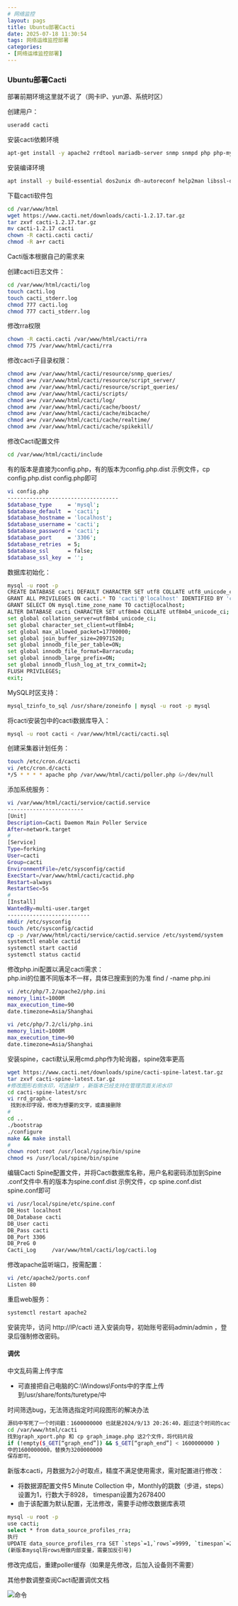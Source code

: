 ```yaml
---
# 网络监控
layout: pags
title: Ubuntu部署Cacti
date: 2025-07-18 11:30:54
tags: 网络运维监控部署
categories: 
- [网络运维监控部署] 
---
```


### Ubuntu部署Cacti

部署前期环境这里就不说了（网卡IP、yun源、系统时区）

创建用户：

```bash
useradd cacti
```

安装cacti依赖环境
<!-- more -->
```bash
apt-get install -y apache2 rrdtool mariadb-server snmp snmpd php php-mysql php-snmp php-xml php-mbstring php-json php-gd php-gmp php-zip php-ldap
```

安装编译环境
```bash
apt install -y build-essential dos2unix dh-autoreconf help2man libssl-dev libmysql++-dev  librrds-perl libsnmp-dev libmysqlclient-dev libmysqld-dev
```

下载cacti软件包

```bash
cd /var/www/html
wget https://www.cacti.net/downloads/cacti-1.2.17.tar.gz
tar zxvf cacti-1.2.17.tar.gz
mv cacti-1.2.17 cacti
chown -R cacti.cacti cacti/
chmod -R a+r cacti
```

Cacti版本根据自己的需求来 

创建cacti日志文件：

```bash
cd /var/www/html/cacti/log
touch cacti.log
touch cacti_stderr.log
chmod 777 cacti.log
chmod 777 cacti_stderr.log
```

修改rra权限

```bash
chown -R cacti.cacti /var/www/html/cacti/rra
chmod 775 /var/www/html/cacti/rra
```

修改cacti子目录权限：

```bash
chmod a+w /var/www/html/cacti/resource/snmp_queries/
chmod a+w /var/www/html/cacti/resource/script_server/
chmod a+w /var/www/html/cacti/resource/script_queries/
chmod a+w /var/www/html/cacti/scripts/
chmod a+w /var/www/html/cacti/log/
chmod a+w /var/www/html/cacti/cache/boost/
chmod a+w /var/www/html/cacti/cache/mibcache/
chmod a+w /var/www/html/cacti/cache/realtime/
chmod a+w /var/www/html/cacti/cache/spikekill/
```

修改Cacti配置文件

```bash
cd /var/www/html/cacti/include
```

有的版本是直接为config.php，有的版本为config.php.dist 示例文件，cp config.php.dist config.php即可

```bash
vi config.php
-----------------------------------
$database_type     = 'mysql';
$database_default  = 'cacti';
$database_hostname = 'localhost';
$database_username = 'cacti';
$database_password = 'cacti';
$database_port     = '3306';
$database_retries  = 5;
$database_ssl      = false;
$database_ssl_key  = '';
```

数据库初始化：

```bash
mysql -u root -p
CREATE DATABASE cacti DEFAULT CHARACTER SET utf8 COLLATE utf8_unicode_ci ;
GRANT ALL PRIVILEGES ON cacti.* TO 'cacti'@'localhost' IDENTIFIED BY 'cacti';
GRANT SELECT ON mysql.time_zone_name TO cacti@localhost;
ALTER DATABASE cacti CHARACTER SET utf8mb4 COLLATE utf8mb4_unicode_ci;
set global collation_server=utf8mb4_unicode_ci;
set global character_set_client=utf8mb4;
set global max_allowed_packet=17700000;
set global join_buffer_size=20971520;
set global innodb_file_per_table=ON;
set global innodb_file_format=Barracuda;
set global innodb_large_prefix=ON;
set global innodb_flush_log_at_trx_commit=2;
FLUSH PRIVILEGES;
exit;
```

MySQL时区支持：

```bash
mysql_tzinfo_to_sql /usr/share/zoneinfo | mysql -u root -p mysql
```

将cacti安装包中的cacti数据库导入：

```bash
mysql -u root cacti < /var/www/html/cacti/cacti.sql
```

创建采集器计划任务：

```bash
touch /etc/cron.d/cacti
vi /etc/cron.d/cacti
*/5 * * * * apache php /var/www/html/cacti/poller.php &>/dev/null
```

添加系统服务：

```bash
vi /var/www/html/cacti/service/cactid.service
------------------------
[Unit]
Description=Cacti Daemon Main Poller Service
After=network.target
#
[Service]
Type=forking
User=cacti
Group=cacti
EnvironmentFile=/etc/sysconfig/cactid
ExecStart=/var/www/html/cacti/cactid.php
Restart=always
RestartSec=5s
#
[Install]
WantedBy=multi-user.target
--------------------------
mkdir /etc/sysconfig
touch /etc/sysconfig/cactid
cp -p /var/www/html/cacti/service/cactid.service /etc/systemd/system
systemctl enable cactid
systemctl start cactid
systemctl status cactid
```

修改php.ini配置以满足cacti需求：        
php.ini的位置不同版本不一样，具体已搜索到的为准 find / -name php.ini        

```bash
vi /etc/php/7.2/apache2/php.ini
memory_limit=1000M
max_execution_time=90
date.timezone=Asia/Shanghai 
 
vi /etc/php/7.2/cli/php.ini
memory_limit=1000M
max_execution_time=90
date.timezone=Asia/Shanghai
```

安装spine，cacti默认采用cmd.php作为轮询器，spine效率更高

```bash
wget https://www.cacti.net/downloads/spine/cacti-spine-latest.tar.gz
tar zxvf cacti-spine-latest.tar.gz
#修改图形右侧水印，可选操作 ，新版本已经支持在管理页面关闭水印
cd cacti-spine-latest/src
vi rrd_graph.c
 找到水印字段，修改为想要的文字，或直接删除
#
cd ..
./bootstrap
./configure
make && make install
#
chown root:root /usr/local/spine/bin/spine
chmod +s /usr/local/spine/bin/spine
```

编辑Cacti Spine配置文件，并将Cacti数据库名称，用户名和密码添加到Spine .conf文件中.有的版本为spine.conf.dist 示例文件，cp spine.conf.dist spine.conf即可

```bash
vi /usr/local/spine/etc/spine.conf
DB_Host localhost
DB_Database cacti
DB_User cacti
DB_Pass cacti
DB_Port 3306
DB_PreG 0
Cacti_Log     /var/www/html/cacti/log/cacti.log
```

修改apache监听端口，按需配置：
```bash
vi /etc/apache2/ports.conf
Listen 80
```

重启web服务：

```bash
systemctl restart apache2
```

安装完毕，访问 http://IP/cacti 进入安装向导，初始账号密码admin/admin ，登录后强制修改密码。

#### 调优

中文乱码需上传字库
- 可直接把自己电脑的C:\Windows\Fonts中的字库上传到/usr/share/fonts/turetype/中

时间筛选bug，无法筛选指定时间段图形的解决办法

```bash
源码中写死了一个时间戳：1600000000 也就是2024/9/13 20:26:40，超过这个时间的cacti便会无法放大图形
cd /var/www/html/cacti
找到graph_xport.php 和 cp graph_image.php 这2个文件，将代码片段
if (!empty($_GET[“graph_end”]) && $_GET[“graph_end”] < 1600000000 )
中的1600000000，替换为3200000000
保存即可。
```

新版本cacti，月数据为2小时取点，精度不满足使用需求，需对配置进行修改：
- 将数据源配置文件5 Minute Collection 中，Monthly的跳数（步进，steps）设置为1，行数大于8928， timespan设置为2678400
- 由于该配置为默认配置，无法修改，需要手动修改数据库表项

```bash
mysql -u root -p
use cacti;
select * from data_source_profiles_rra;
执行
UPDATE data_source_profiles_rra SET `steps`=1,`rows`=9999, `timespan`=2678400 WHERE id=3;
(新版本mysql将rows用做内部变量，需要加反引号)
```

修改完成后，重建poller缓存（如果是先修改，后加入设备则不需要）

其他参数调整查阅Cacti配置调优文档

![命令](../imgs/zabbix/Cacti.png)







